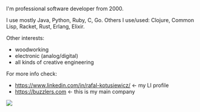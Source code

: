 I'm professional software developer from 2000.

I use mostly Java, Python, Ruby, C, Go. Others I use/used: Clojure, Common Lisp, Racket, Rust, Erlang, Elixir.

Other interests:
 * woodworking
 * electronic (analog/digital)
 * all kinds of creative engineering

For more info check:
<!-- * https://jjhop.info <- my dev site -->
* https://www.linkedin.com/in/rafal-kotusiewicz/ <- my LI profile
* https://buzzlers.com <- this is my main company
<!-- * ~https://nexonit.com  <- this is my second company (consulting mainly)~ -->

<img align="center" src="https://github-readme-stats.vercel.app/api/top-langs/?username=jjhop&layout=compact&theme=buefy" />
